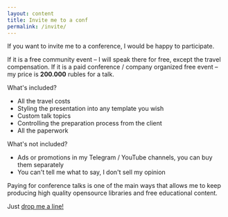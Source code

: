 ```yaml
---
layout: content
title: Invite me to a conf
permalink: /invite/
---
```


If you want to invite me to a conference, I would be happy to participate.

If it is a free community event – I will speak there for free, except the travel compensation.
If it is a paid conference / company organized free event – my price is **200.000** rubles for a talk.

What's included?
- All the travel costs
- Styling the presentation into any template you wish
- Custom talk topics
- Controlling the preparation process from the client
- All the paperwork

What's not included?
- Ads or promotions in my Telegram / YouTube channels, you can buy them separately
- You can't tell me what to say, I don't sell my opinion

Paying for conference talks is one of the main ways
that allows me to keep producing high quality opensource libraries and free educational content.

Just [drop me a line!](mailto:mail@sobolevn.me)
